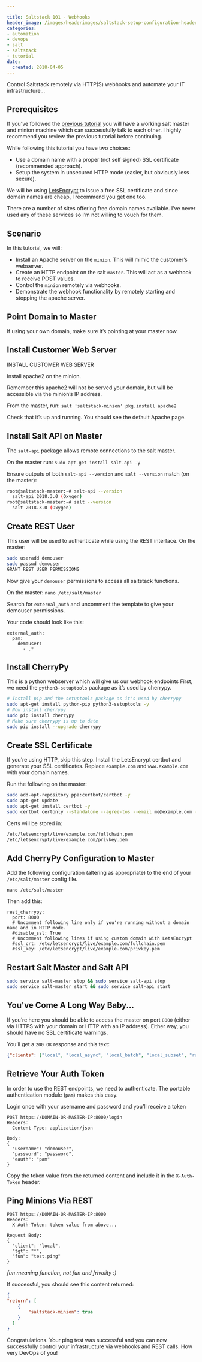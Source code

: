 ```yaml
---

title: Saltstack 101 - Webhooks
header_image: /images/headerimages/saltstack-setup-configuration-header.png
categories:
- automation
- devops
- salt
- saltstack
- tutorial
date:
  created: 2018-04-05
---
```


Control Saltstack remotely via HTTP(S) webhooks and automate your IT infrastructure...

<!-- more -->

## Prerequisites

If you’ve followed the [previous tutorial](saltstack-101-setup-configuration.md) you will have a working salt master and minion machine which can successfully talk to each other. I highly recommend you review the previous tutorial before continuing.

While following this tutorial you have two choices:

- Use a domain name with a proper (not self signed) SSL certificate (recommended approach).
- Setup the system in unsecured HTTP mode (easier, but obviously less secure).

We will be using [LetsEncrypt](https://letsencrypt.org/) to issue a free SSL certificate and since domain names are cheap, I recommend you get one too.

There are a number of sites offering free domain names available. I’ve never used any of these services so I’m not willing to vouch for them.

## Scenario

In this tutorial, we will:

- Install an Apache server on the `minion`. This will mimic the customer’s webserver.
- Create an HTTP endpoint on the salt `master`. This will act as a webhook to receive POST values.
- Control the `minion` remotely via webhooks.
- Demonstrate the webhook functionality by remotely starting and stopping the apache server.

## Point Domain to Master

If using your own domain, make sure it’s pointing at your master now.

## Install Customer Web Server
INSTALL CUSTOMER WEB SERVER

Install apache2 on the minion.

Remember this apache2 will not be served your domain, but will be accessible via the minion’s IP address.

From the master, run: `salt 'saltstack-minion' pkg.install apache2`

Check that it’s up and running. You should see the default Apache page.

## Install Salt API on Master

The `salt-api` package allows remote connections to the salt master.

On the master run: `sudo apt-get install salt-api -y`

Ensure outputs of both `salt-api --version` and `salt --version` match (on the master):

```bash
root@saltstack-master:~# salt-api --version
  salt-api 2018.3.0 (Oxygen)
root@saltstack-master:~# salt --version
  salt 2018.3.0 (Oxygen)
```

## Create REST User

This user will be used to authenticate while using the REST interface. On the master:

```bash
sudo useradd demouser
sudo passwd demouser
GRANT REST USER PERMISSIONS
```

Now give your `demouser` permissions to access all saltstack functions.

On the master: `nano /etc/salt/master`

Search for `external_auth` and uncomment the template to give your demouser permissions.

Your code should look like this:

```
external_auth:
  pam:
    demouser:
      - .*
```

## Install CherryPy

This is a python webserver which will give us our webhook endpoints
First, we need the `python3-setuptools` package as it’s used by cherrypy.

```bash
# Install pip and the setuptools package as it's used by cherrypy
sudo apt-get install python-pip python3-setuptools -y
# Now install cherrypy
sudo pip install cherrypy
# Make sure cherrypy is up to date
sudo pip install --upgrade cherrypy
```

## Create SSL Certificate

If you’re using HTTP, skip this step. Install the LetsEncrypt certbot and generate your SSL certificates.
Replace `example.com` and `www.example.com` with your domain names.

Run the following on the master:

```bash
sudo add-apt-repository ppa:certbot/certbot -y
sudo apt-get update
sudo apt-get install certbot -y
sudo certbot certonly --standalone --agree-tos --email me@example.com -n -d example.com -d www.example.com
```

Certs will be stored in:

```bash
/etc/letsencrypt/live/example.com/fullchain.pem
/etc/letsencrypt/live/example.com/privkey.pem
```

## Add CherryPy Configuration to Master

Add the following configuration (altering as appropriate) to the end of your `/etc/salt/master` config file.

```
nano /etc/salt/master
```

Then add this:

```
rest_cherrypy:
  port: 8000
  # Uncomment following line only if you're running without a domain name and in HTTP mode.
  #disable_ssl: True
  # Uncomment following lines if using custom domain with LetsEncrypt
  #ssl_crt: /etc/letsencrypt/live/example.com/fullchain.pem
  #ssl_key: /etc/letsencrypt/live/example.com/privkey.pem
```

## Restart Salt Master and Salt API

```bash
sudo service salt-master stop && sudo service salt-api stop
sudo service salt-master start && sudo service salt-api start
```

## You've Come A Long Way Baby...

If you’re here you should be able to access the master on port `8000` (either via HTTPS with your domain or HTTP with an IP address). Either way, you should have no SSL certificate warnings.

You’ll get a `200 OK` response and this text:

```json
{"clients": ["local", "local_async", "local_batch", "local_subset", "runner", "runner_async", "ssh", "wheel", "wheel_async"], "return": "Welcome"}
```

## Retrieve Your Auth Token

In order to use the REST endpoints, we need to authenticate. The portable authentication module (`pam`) makes this easy.

Login once with your username and password and you’ll receive a token

```
POST https://DOMAIN-OR-MASTER-IP:8000/login
Headers:
  Content-Type: application/json

Body:
{
  "username": "demouser",
  "password": "password",
  "eauth": "pam"
}
```

Copy the token value from the returned content and include it in the `X-Auth-Token` header.

## Ping Minions Via REST

```
POST https://DOMAIN-OR-MASTER-IP:8000
Headers:
  X-Auth-Token: token value from above...

Request Body:
{
  "client": "local",
  "tgt": "*",
  "fun": "test.ping"
}
```

_fun meaning function, not fun and frivolity :)_

If successful, you should see this content returned:

```json
{
"return": [
    {
        "saltstack-minion": true
    }
  ]
}
```

Congratulations. Your ping test was successful and you can now successfully control your infrastructure via webhooks and REST calls. How very DevOps of you!